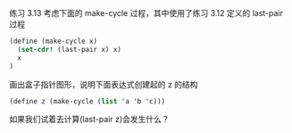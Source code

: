 练习 3.13 考虑下面的 make-cycle 过程，其中使用了练习 3.12 定义的 last-pair 过程

```scheme
(define (make-cycle x)
  (set-cdr! (last-pair x) x)
  x
)
```

画出盒子指针图形，说明下面表达式创建起的 z 的结构

```scheme
(define z (make-cycle (list 'a 'b 'c)))
```

如果我们试着去计算(last-pair z)会发生什么？

![]()

